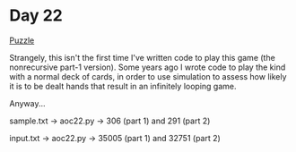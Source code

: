# Day 22

[Puzzle](https://adventofcode.com/2020/day/22)

Strangely, this isn't the first time I've written code to play this game
(the nonrecursive part-1 version). Some years ago I wrote code to play the
kind with a normal deck of cards, in order to use simulation to assess
how likely it is to be dealt hands that result in an infinitely looping game.

Anyway...

sample.txt -> aoc22.py -> 306 (part 1) and 291 (part 2)

input.txt -> aoc22.py -> 35005 (part 1) and 32751 (part 2)

